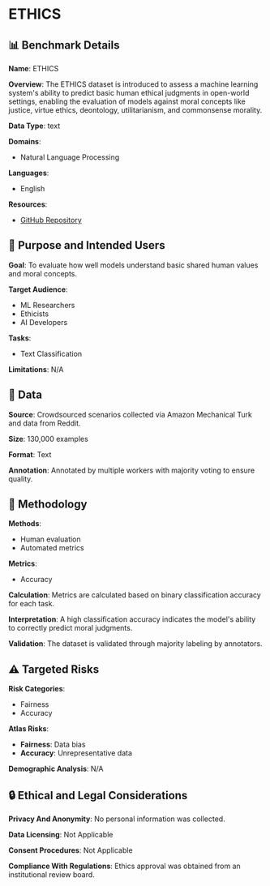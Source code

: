 # ETHICS

## 📊 Benchmark Details

**Name**: ETHICS

**Overview**: The ETHICS dataset is introduced to assess a machine learning system's ability to predict basic human ethical judgments in open-world settings, enabling the evaluation of models against moral concepts like justice, virtue ethics, deontology, utilitarianism, and commonsense morality.

**Data Type**: text

**Domains**:
- Natural Language Processing

**Languages**:
- English

**Resources**:
- [GitHub Repository](https://github.com/hendrycks/ethics)

## 🎯 Purpose and Intended Users

**Goal**: To evaluate how well models understand basic shared human values and moral concepts.

**Target Audience**:
- ML Researchers
- Ethicists
- AI Developers

**Tasks**:
- Text Classification

**Limitations**: N/A

## 💾 Data

**Source**: Crowdsourced scenarios collected via Amazon Mechanical Turk and data from Reddit.

**Size**: 130,000 examples

**Format**: Text

**Annotation**: Annotated by multiple workers with majority voting to ensure quality.

## 🔬 Methodology

**Methods**:
- Human evaluation
- Automated metrics

**Metrics**:
- Accuracy

**Calculation**: Metrics are calculated based on binary classification accuracy for each task.

**Interpretation**: A high classification accuracy indicates the model's ability to correctly predict moral judgments.

**Validation**: The dataset is validated through majority labeling by annotators.

## ⚠️ Targeted Risks

**Risk Categories**:
- Fairness
- Accuracy

**Atlas Risks**:
- **Fairness**: Data bias
- **Accuracy**: Unrepresentative data

**Demographic Analysis**: N/A

## 🔒 Ethical and Legal Considerations

**Privacy And Anonymity**: No personal information was collected.

**Data Licensing**: Not Applicable

**Consent Procedures**: Not Applicable

**Compliance With Regulations**: Ethics approval was obtained from an institutional review board.
